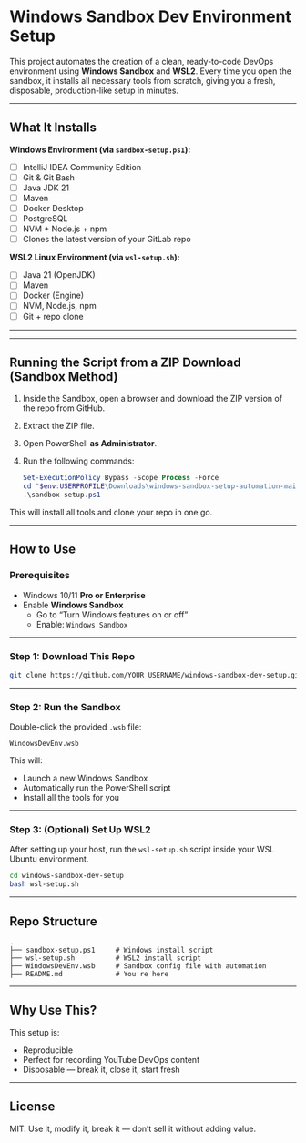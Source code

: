 # Windows Sandbox Dev Environment Setup

This project automates the creation of a clean, ready-to-code DevOps environment using **Windows Sandbox** and **WSL2**. Every time you open the sandbox, it installs all necessary tools from scratch, giving you a fresh, disposable, production-like setup in minutes.

---

## What It Installs

**Windows Environment (via `sandbox-setup.ps1`):**
- [ ] IntelliJ IDEA Community Edition
- [ ] Git & Git Bash
- [ ] Java JDK 21
- [ ] Maven
- [ ] Docker Desktop
- [ ] PostgreSQL
- [ ] NVM + Node.js + npm
- [ ] Clones the latest version of your GitLab repo

**WSL2 Linux Environment (via `wsl-setup.sh`):**
- [ ] Java 21 (OpenJDK)
- [ ] Maven
- [ ] Docker (Engine)
- [ ] NVM, Node.js, npm
- [ ] Git + repo clone

---

---

## Running the Script from a ZIP Download (Sandbox Method)

1. Inside the Sandbox, open a browser and download the ZIP version of the repo from GitHub.

2. Extract the ZIP file.

3. Open PowerShell **as Administrator**.

4. Run the following commands:
   ```powershell
   Set-ExecutionPolicy Bypass -Scope Process -Force
   cd "$env:USERPROFILE\Downloads\windows-sandbox-setup-automation-main\windows-sandbox-setup-automation-main"
   .\sandbox-setup.ps1
   ```

This will install all tools and clone your repo in one go.

---


## How to Use

### Prerequisites
- Windows 10/11 **Pro or Enterprise**
- Enable **Windows Sandbox**  
  - Go to “Turn Windows features on or off”  
  - Enable: `Windows Sandbox`

---

### Step 1: Download This Repo
```bash
git clone https://github.com/YOUR_USERNAME/windows-sandbox-dev-setup.git
```

---

### Step 2: Run the Sandbox
Double-click the provided `.wsb` file:
```
WindowsDevEnv.wsb
```

This will:
- Launch a new Windows Sandbox
- Automatically run the PowerShell script
- Install all the tools for you

---

### Step 3: (Optional) Set Up WSL2
After setting up your host, run the `wsl-setup.sh` script inside your WSL Ubuntu environment.

```bash
cd windows-sandbox-dev-setup
bash wsl-setup.sh
```

---

## Repo Structure

```
.
├── sandbox-setup.ps1     # Windows install script
├── wsl-setup.sh          # WSL2 install script
├── WindowsDevEnv.wsb     # Sandbox config file with automation
├── README.md             # You're here
```

---

## Why Use This?

This setup is:
- Reproducible
- Perfect for recording YouTube DevOps content
- Disposable — break it, close it, start fresh

---

## License

MIT. Use it, modify it, break it — don’t sell it without adding value.
